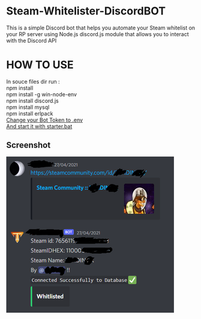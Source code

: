 # Steam-Whitelister-DiscordBOT
This is a simple Discord bot that helps you automate your Steam whitelist on your RP server using Node.js discord.js module that allows you to interact with the Discord API

# HOW TO USE
In souce files dir run :<br />
npm install  <br />
npm install -g win-node-env <br />
npm install discord.js <br />
npm install mysql <br />
npm install erlpack <br />
[Change your Bot Token to .env ](https://github.com/b3ng0x/Steam-Whitelister-DiscordBOT/blob/main/.env) <br />
[And start it with starter.bat](https://github.com/b3ng0x/Steam-Whitelister-DiscordBOT/blob/main/BOT%20STARTER.bat) <br />
## Screenshot

![](https://github.com/b3ng0x/Steam-Whitelister-DiscordBOT/blob/main/Capture.PNG?raw=true)

